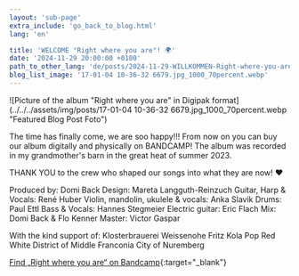 ```yaml
---
layout: 'sub-page'
extra_include: 'go_back_to_blog.html'
lang: 'en'

title: 'WELCOME "Right where you are"! 🌍'
date: '2024-11-29 20:00:00 +0100'
path_to_other_lang: 'de/posts/2024-11-29-WILLKOMMEN-Right-where-you-are/'
blog_list_image: '17-01-04 10-36-32 6679.jpg_1000_70percent.webp'
---
```

![Picture of the album "Right where you are" in Digipak format](../../../assets/img/posts/17-01-04 10-36-32 6679.jpg_1000_70percent.webp "Featured Blog Post Foto")

The time has finally come, we are soo happy!!! 
From now on you can buy our album digitally and physically on BANDCAMP! The album was recorded in my grandmother's barn in the great heat of summer 2023.

THANK YOU to the crew who shaped our songs into what they are now! ❤️

Produced by: Domi Back
Design: Mareta Langguth-Reinzuch
Guitar, Harp & Vocals: René Huber
Violin, mandolin, ukulele & vocals: Anka Slavik
Drums: Paul Ettl
Bass & Vocals: Hannes Stegmeier
Electric guitar: Eric Flach
Mix: Domi Back & Flo Kenner
Master: Victor Gaspar

With the kind support of:
Klosterbrauerei Weissenohe
Fritz Kola
Pop Red White
District of Middle Franconia
City of Nuremberg

[Find „Right where you are“ on Bandcamp](https://nobutthefrog.bandcamp.com/music){:target="_blank"}

